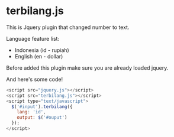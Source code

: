 # terbilang.js

This is Jquery plugin that changed number to text.

Language feature list:

 * Indonesia (id - rupiah)
 * English (en - dollar)


Before added this plugin make sure you are already loaded jquery.

And here's some code!

```javascript
<script src="jquery.js"></script>
<script src="terbilang.js"></script>
<script type="text/javascript">
  $('#input').terbilang({
    lang: 'id',
    output: $('#ouput')
  });
</script>
```

